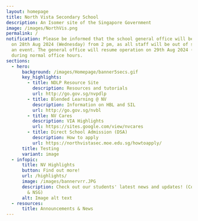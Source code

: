 ```yaml
---
layout: homepage
title: North Vista Secondary School
description: An Isomer site of the Singapore Government
image: /images/NorthVis.png
permalink: /
notification: Please be informed that the school general office will be closed
  on 28th Aug 2024 (Wednesday) from 2 pm, as all staff will be out of school for
  an event. The general office will resume operation on 29th Aug 2024 (Thursday)
  during normal office hours.
sections:
  - hero:
      background: /images/Homepage/banner5secs.gif
      key_highlights:
        - title: NDLP Resource Site
          description: Resources and tutorials
          url: http://go.gov.sg/nvpdlp
        - title: Blended Learning @ NV
          description: Information on HBL and SIL
          url: http://go.gov.sg/nvbl
        - title: NV Cares
          description: VIA Highlights
          url: https://sites.google.com/view/nvcares
        - title: Direct School Admission (DSA)
          description: How to apply
          url: https://northvistasec.moe.edu.sg/howtoapply/
      title: Testing
      variant: image
  - infopic:
      title: NV Highlights
      button: Find out more!
      url: /highlights/
      image: /images/bannervrr.JPG
      description: Check out our students' latest news and updates! (Competitions, SYF
        & NSG)
      alt: Image alt text
  - resources:
      title: Announcements & News
---
```

